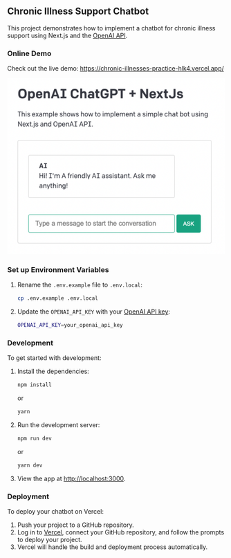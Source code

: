 ## Chronic Illness Support Chatbot

This project demonstrates how to implement a chatbot for chronic illness support using Next.js and the [OpenAI API](https://beta.openai.com/docs/api-reference/completions/create).

### Online Demo

Check out the live demo: https://chronic-illnesses-practice-hlk4.vercel.app/

![Preview](preview.png)

### Set up Environment Variables

1. Rename the `.env.example` file to `.env.local`:

    ```bash
    cp .env.example .env.local
    ```

2. Update the `OPENAI_API_KEY` with your [OpenAI API key](https://beta.openai.com/account/api-keys):

    ```bash
    OPENAI_API_KEY=your_openai_api_key
    ```

### Development

To get started with development:

1. Install the dependencies:

    ```bash
    npm install
    ```

    or

    ```bash
    yarn
    ```

2. Run the development server:

    ```bash
    npm run dev
    ```

    or

    ```bash
    yarn dev
    ```

3. View the app at [http://localhost:3000](http://localhost:3000).

### Deployment

To deploy your chatbot on Vercel:

1. Push your project to a GitHub repository.
2. Log in to [Vercel](https://vercel.com/), connect your GitHub repository, and follow the prompts to deploy your project.
3. Vercel will handle the build and deployment process automatically.

   
